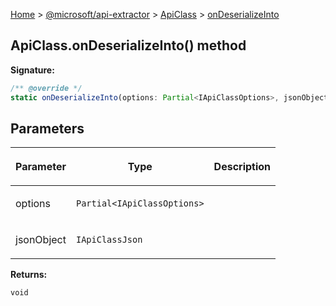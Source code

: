 [Home](./index) &gt; [@microsoft/api-extractor](./api-extractor.md) &gt; [ApiClass](./api-extractor.apiclass.md) &gt; [onDeserializeInto](./api-extractor.apiclass.ondeserializeinto.md)

## ApiClass.onDeserializeInto() method


<b>Signature:</b>

```typescript
/** @override */
static onDeserializeInto(options: Partial<IApiClassOptions>, jsonObject: IApiClassJson): void;
```

## Parameters

|  <p>Parameter</p> | <p>Type</p> | <p>Description</p> |
|  --- | --- | --- |
|  <p>options</p> | <p>`Partial<IApiClassOptions>`</p> |  |
|  <p>jsonObject</p> | <p>`IApiClassJson`</p> |  |

<b>Returns:</b>

`void`

